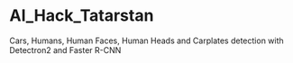 # AI_Hack_Tatarstan
Cars, Humans, Human Faces, Human Heads and Carplates detection with Detectron2 and Faster R-CNN
